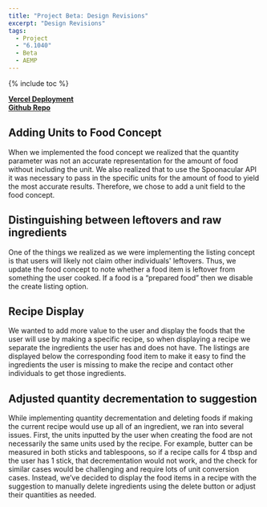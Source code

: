```yaml
---
title: "Project Beta: Design Revisions"
excerpt: "Design Revisions"
tags:
  - Project
  - "6.1040"
  - Beta
  - AEMP
---
```


{% include toc %}

[**Vercel Deployment**](https://fridge-check.vercel.app/#/)  
[**Github Repo**](https://github.com/Pujabalaji/fridge-check)  

## Adding Units to Food Concept

When we implemented the food concept we realized that the quantity parameter was not an accurate representation for the amount of food without including the unit. We also realized that to use the Spoonacular API it was necessary to pass in the specific units for the amount of food to yield the most accurate results. Therefore, we chose to add a unit field to the food concept.

## Distinguishing between leftovers and raw ingredients

One of the things we realized as we were implementing the listing concept is that users will likely not claim other individuals' leftovers. Thus, we update the food concept to note whether a food item is leftover from something the user cooked. If a food is a “prepared food” then we disable the create listing option.

## Recipe Display

We wanted to add more value to the user and display the foods that the user will use by making a specific recipe, so when displaying a recipe we separate the ingredients the user has and does not have. The listings are displayed below the corresponding food item to make it easy to find the ingredients the user is missing to make the recipe and contact other individuals to get those ingredients. 

## Adjusted quantity decrementation to suggestion

While implementing quantity decrementation and deleting foods if making the current recipe would use up all of an ingredient, we ran into several issues. First, the units inputted by the user when creating the food are not necessarily the same units used by the recipe. For example, butter can be measured in both sticks and tablespoons, so if a recipe calls for 4 tbsp and the user has 1 stick, that decrementation would not work, and the check for similar cases would be challenging and require lots of unit conversion cases. Instead, we’ve decided to display the food items in a recipe with the suggestion to manually delete ingredients using the delete button or adjust their quantities as needed.
